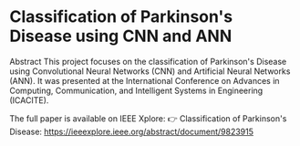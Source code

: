 # Classification of Parkinson's Disease using CNN and ANN

Abstract
This project focuses on the classification of Parkinson's Disease using Convolutional Neural Networks (CNN) and Artificial Neural Networks (ANN). It was presented at the International Conference on Advances in Computing, Communication, and Intelligent Systems in Engineering (ICACITE).

The full paper is available on IEEE Xplore:
👉 Classification of Parkinson's Disease:
https://ieeexplore.ieee.org/abstract/document/9823915
